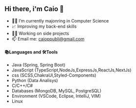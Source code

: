 ## Hi there, i'm Caio 👋
- 👨‍🎓 I’m currently majonring in Computer Science
- 📈 Improving my back-end skills
- 🧑‍💻 Working on side projects
- 📫 Email me: caioppubli@gmail.com
#### 📚Languages and 🛠️Tools
- Java (Spring, Spring Boot)
- JavaScript (TypeScript,NodeJs,ExpressJs,ReactJs,NextJs)
- css (SCSS,ChakraUI,Styled-Components)
- Python (Data Analisys)
- C/C++/C#
- Databases (MongoDB, MySQL, PostgreSQL)
- Environment (VSCode, Eclipse, IntelliJ, VIM)
- Linux

